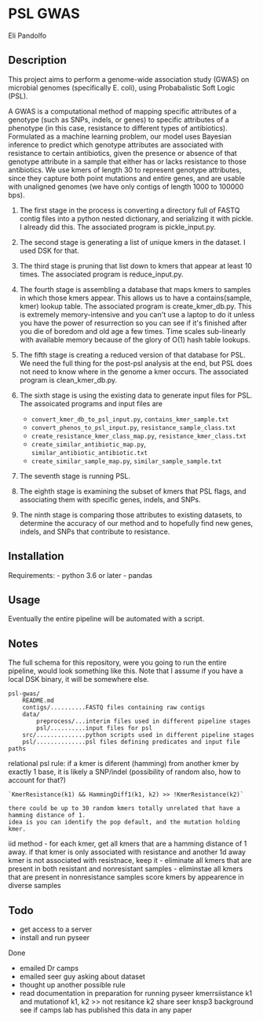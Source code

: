 # PSL GWAS
Eli Pandolfo

## Description
This project aims to perform a genome-wide association study (GWAS) on microbial
genomes (specifically E. coli), using Probabalistic Soft Logic (PSL).

A GWAS is a computational method of mapping specific attributes of a genotype
(such as SNPs, indels, or genes) to specific attributes of a phenotype (in this
case, resistance to different types of antibiotics). Formulated as a machine
learning problem, our model uses Bayesian inference to predict which genotype
attributes are associated with resistance to certain antibiotics, given
the presence or absence of that genotype attribute in a sample that either has
or lacks resistance to those antibiotics. We use kmers of length 30 to represent
genotype attributes, since they capture both point mutations and entire genes,
and are usable with unaligned genomes (we have only contigs of length 1000 to
100000 bps).

1. The first stage in the process is converting a directory full of FASTQ contig
files into a python nested dictionary, and serializing it with pickle. I
already did this. The associated program is pickle_input.py.

1. The second stage is generating a list of unique kmers in the dataset. I used
DSK for that.

1. The third stage is pruning that list down to kmers that appear at least
10 times. The associated program is reduce_input.py.

1. The fourth stage is assembling a database that maps kmers to samples in which
those kmers appear. This allows us to have a contains(sample, kmer) lookup
table. The associated program is create_kmer_db.py. This is extremely
memory-intensive and you can't use a laptop to do it unless you have the power
of resurrection so you can see if it's finished after you die of boredom and
old age a few times. Time scales sub-linearly with available memory because of
the glory of O(1) hash table lookups.

1. The fifth stage is creating a reduced version of that database for PSL. We need
the full thing for the post-psl analysis at the end, but PSL does not need
to know where in the genome a kmer occurs. The associated program is
clean_kmer_db.py.

1. The sixth stage is using the existing data to generate input files for PSL.
The assoicated programs and input files are
    - `convert_kmer_db_to_psl_input.py`, `contains_kmer_sample.txt`
    - `convert_phenos_to_psl_input.py`, `resistance_sample_class.txt`
    - `create_resistance_kmer_class_map.py`, `resistance_kmer_class.txt`
    - `create_similar_antibiotic_map.py`, `similar_antibiotic_antibiotic.txt`
    - `create_similar_sample_map.py`, `similar_sample_sample.txt`

1. The seventh stage is running PSL.

1. The eighth stage is examining the subset of kmers that PSL flags,
and associating them with specific genes, indels, and SNPs.

1. The ninth stage is comparing those attributes to existing datasets,
to determine the accuracy of our method and to hopefully find new genes,
indels, and SNPs that contribute to resistance.

## Installation
Requirements:
    - python 3.6 or later
    - pandas

## Usage
Eventually the entire pipeline will be automated with a script.

## Notes
The full schema for this repository, were you going to run the entire pipeline,
would look something like this. Note that I assume if you have a local DSK
binary, it will be somewhere else.

```
psl-gwas/
    README.md
    contigs/..........FASTQ files containing raw contigs
    data/
        preprocess/...interim files used in different pipeline stages
        psl/..........input files for psl
    src/..............python scripts used in different pipeline stages
    psl/..............psl files defining predicates and input file paths
```

relational psl rule:
    if a kmer is diferent (hamming) from another kmer by exactly 1 base,
    it is likely a SNP/indel (possibility of random also, how to account for that?)

    `KmerResistance(k1) && HammingDiff1(k1, k2) >> !KmerResistance(k2)`

    there could be up to 30 random kmers totally unrelated that have a hamming distance of 1.
    idea is you can identify the pop default, and the mutation holding kmer.

iid method
    - for each kmer, get all kmers that are a hamming distance of 1 away.
       if that kmer is only associated with resistance and another 1d away kmer is not associated with
       resistnace, keep it
    - eliminate all kmers that are present in both resistant and nonresistant samples
    - eliminstae all kmers that are present in nonresistance samples
    score kmers by appearence in diverse samples
    

## Todo
- get access to a server
- install and run pyseer

Done
- emailed Dr camps
- emailed seer guy asking about dataset
- thought up another possible rule
- read documentation in preparation for running pyseer
    kmerrsiistance k1 and mutationof k1, k2 >> not resitance k2
    share
        seer
        knsp3
        background
        see if camps lab has published this data in any paper
    
